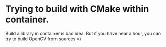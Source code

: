 # Trying to build with CMake within container. 
Build a library in container is bad idea. But if you have near a hour, you can try to build OpenCV from sources =)
